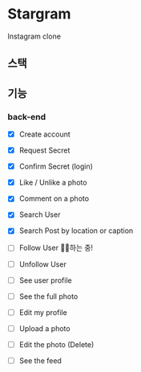 # Stargram
Instagram clone 

## 스택

## 기능

### back-end
- [x] Create account
- [x] Request Secret
- [x] Confirm Secret (login) 
- [x] Like / Unlike a photo
- [x] Comment on a photo 
- [x] Search User 
- [x] Search Post by location or caption
- [ ] Follow User 💪🏻하는 중!
- [ ] Unfollow User
- [ ] See user profile 
- [ ] See the full photo
- [ ] Edit my profile
- [ ] Upload a photo
- [ ] Edit the photo (Delete)
- [ ] See the feed

